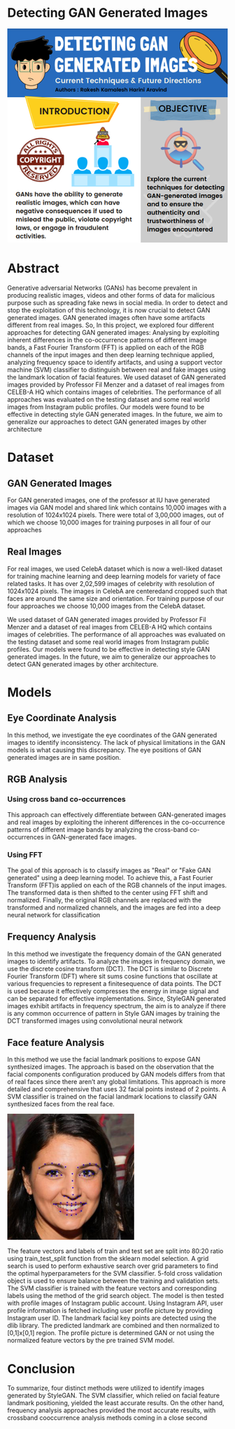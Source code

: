 # Detecting GAN Generated Images
![alt_text](https://github.com/rakesh09111996/Detecting-GAN-generated-Images/blob/b5076a88aa223a68f6e20b5c61791691491460d1/Intro.PNG)

# Abstract
Generative adversarial Networks (GANs) has become  prevalent in producing realistic images, videos and other forms of data for malicious purpose such as spreading fake  news in social media. In order to detect and stop the  exploitation of this technology, it is now crucial to detect  GAN generated images. GAN generated images often have  some artifacts different from real images. So, In this  project, we explored four different approaches for  detecting GAN generated images: Analysing by exploiting  inherent differences in the co-occurrence patterns of  different image bands, a Fast Fourier Transform (FFT) is  applied on each of the RGB channels of the input images  and then deep learning technique applied, analyzing frequency space to identify artifacts, and using a support  vector machine (SVM) classifier to distinguish between real and fake images using the landmark location of facial features. We used dataset of GAN generated images provided by Professor Fil Menzer and a dataset of real images from CELEB-A HQ which contains images of celebrities. The performance of all approaches was evaluated on the testing dataset and some real world images from Instagram public profiles. Our models were found to be effective in detecting style GAN generated images. In the future, we aim to generalize our approaches to detect GAN generated images by other architecture

# Dataset
## GAN Generated Images
For GAN generated images, one of the professor at IU have generated images via GAN model and shared link which contains 10,000 images with a resolution of  1024x1024 pixels. There were total of 3,00,000 images,  out of which we choose 10,000 images for training  purposes in all four of our approaches
## Real Images
For real images, we used CelebA dataset which is now a well-liked dataset for training machine learning and deep learning models for variety of face related tasks. It has over 2,02,599 images of celebrity with resolution of 1024x1024 pixels. The images in CelebA are centeredand cropped such that faces are around the same size and orientation. For training purpose of our four approaches we choose 10,000 images from the CelebA dataset.

We used dataset of GAN generated images provided by Professor Fil Menzer and a dataset of real images from CELEB-A HQ which contains images of celebrities. The performance of all approaches was evaluated on the testing 
dataset and some real world images from Instagram public profiles. Our models were found to be effective in detecting style GAN generated images. In the future, we aim 
to generalize our approaches to detect GAN generated images by other architecture.

# Models
## Eye Coordinate Analysis
In this method, we investigate the eye coordinates of the GAN generated images to identify inconsistency. The lack of physical limitations in the GAN models is what causing this discrepancy. The eye positions of GAN generated images are in same position.
 
## RGB Analysis
### Using cross band co-occurrences 
This approach can effectively differentiate between GAN-generated images and real images by exploiting the inherent differences in the co-occurrence patterns of different image bands by analyzing the cross-band co-occurrences in GAN-generated face images. 
### Using FFT
The goal of this approach is to classify images as "Real" or "Fake GAN generated" using a deep learning model. To achieve this, a Fast Fourier Transform (FFT)is applied on each of the RGB channels of the input images. The transformed data is then shifted to the center using FFT shift and normalized. Finally, the original RGB channels are replaced with the transformed and normalized channels, and the images are fed into a deep neural network for classification

## Frequency Analysis
In this method we investigate the frequency domain of the GAN generated images to identify artifacts. To analyze the images in frequency domain, we use the discrete cosine transform (DCT). The DCT is similar to Discrete Fourier Transform (DFT) where sit sums cosine functions that oscillate at various frequencies to represent a finitesequence of data points. The DCT is used because it effectively compresses the energy in image signal and can be separated for effective implementations. Since, StyleGAN generated images exhibit artifacts in frequency spectrum, the aim is to analyze if there is any common occurrence of pattern in Style GAN images by training the DCT transformed images using convolutional neural network

## Face feature Analysis
In this method we use the facial landmark positions to expose GAN synthesized images. The approach is based on the observation that the facial components configuration produced by GAN models differs from that of real faces since there aren’t any global limitations.  This approach is more detailed and comprehensive that uses 32 facial points instead of 2 points. A SVM classifier is trained on the facial landmark locations to classify GAN synthesized faces from the real face.

![alt_text](https://github.com/rakesh09111996/Detecting-GAN-generated-Images/blob/335fbf187666e3054fa3f366189601e67e5c5349/Facial_landmarks.png)

The feature vectors and labels of train and test set are split into 80:20 ratio using train_test_split function from the sklearn model selection. A grid search is used to perform exhaustive search over grid parameters to find the optimal hyperparameters for the SVM classifier. 5-fold cross validation object is used to ensure balance between the training and validation sets. The SVM classifier is trained with the feature vectors and corresponding labels using the method of the grid search object. The model is then tested with profile images of Instagram public account. Using Instagram API, user profile information is fetched including user profile picture by providing Instagram user ID. The landmark facial key points are detected using the dlib library. The predicted landmark are combined and then normalized to [0,1]x[0,1] region. The profile picture is determined GAN or not using the normalized feature vectors by the pre trained SVM model.

# Conclusion
To summarize, four distinct methods were utilized to identify images generated by StyleGAN. The SVM classifier, which relied on facial feature landmark positioning, yielded the least accurate results. On the other hand, frequency analysis approaches provided the most accurate results, with crossband cooccurrence analysis methods coming in a close second
